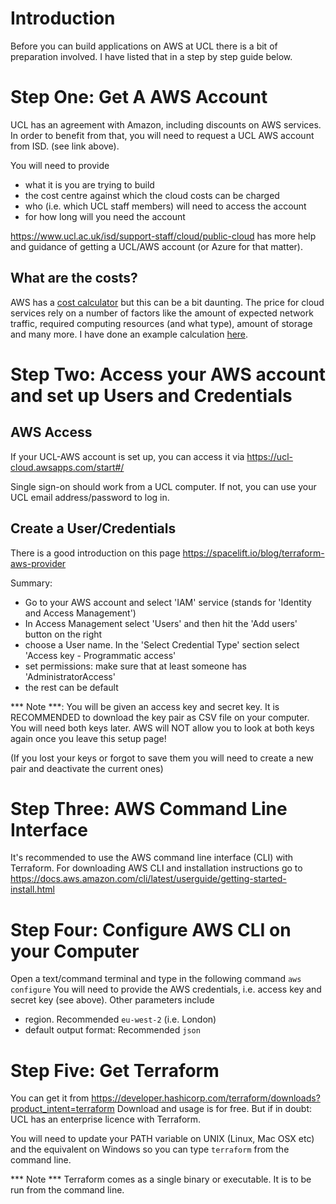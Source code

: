 # Introduction 
Before you can build applications on AWS at UCL there is a bit of preparation involved.
I have listed that in a step by step guide below.

# Step One: Get A AWS Account
UCL has an agreement with Amazon, including discounts on AWS services. 
In order to benefit from that, you will need to request a UCL AWS account from ISD. (see link above).

You will need to provide
- what it is you are trying to build
- the cost centre against which the cloud costs can be charged
- who (i.e. which UCL staff members) will need to access the account
- for how long will you need the account

https://www.ucl.ac.uk/isd/support-staff/cloud/public-cloud has more help and guidance of getting a UCL/AWS account (or Azure for that matter).

## What are the costs?
AWS has a [cost calculator](https://calculator.aws/#/) but this can be a bit daunting. The price for cloud services rely on a number of factors like the amount of expected network traffic, required computing resources (and what type), amount of storage and many more. 
I have done an example calculation [here](./getting-started-aws/AWS_Cost_Estimation.docx).

# Step Two: Access your AWS account and set up Users and Credentials

## AWS Access
If your UCL-AWS account is set up, you can access it via
 https://ucl-cloud.awsapps.com/start#/ 

Single sign-on should work from a UCL computer. If not, you can use your UCL email address/password to log in.

## Create a User/Credentials
There is a good introduction on this page https://spacelift.io/blog/terraform-aws-provider 

Summary:
- Go to your AWS account and select 'IAM' service (stands for 'Identity and Access Management')
- In Access Management select 'Users' and then hit the 'Add users' button on the right
- choose a User name. In the 'Select Credential Type' section select 'Access key - Programmatic access'
- set permissions: make sure that at least someone has 'AdministratorAccess' 
- the rest can be default

*** Note ***: You will be given an access key and secret key. It is RECOMMENDED to download the key pair as CSV file on your computer. You will need both keys later. AWS will NOT allow you to look at both keys again once you leave this setup page!

(If you lost your keys or forgot to save them you will need to create a new pair and deactivate the current ones)

# Step Three: AWS Command Line Interface
It's recommended to use the AWS command line interface (CLI) with Terraform.
For downloading AWS CLI and installation instructions go to
 https://docs.aws.amazon.com/cli/latest/userguide/getting-started-install.html 


# Step Four: Configure AWS CLI on your Computer
Open a text/command terminal and type in the following command
```aws configure```
You will need to provide the AWS credentials, i.e. access key and secret key (see above).
Other parameters include
- region. Recommended ```eu-west-2``` (i.e. London)
- default output format: Recommended ```json```


# Step Five: Get Terraform
You can get it from https://developer.hashicorp.com/terraform/downloads?product_intent=terraform 
Download and usage is for free. But if in doubt: UCL has an enterprise licence with Terraform.

You will need to update your PATH variable on UNIX (Linux, Mac OSX etc) and the equivalent on Windows so you can type
```terraform```
from the command line.

*** Note *** Terraform comes as a single binary or executable. It is to be run from the command line. 






